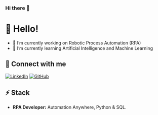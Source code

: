 ### Hi there 👋

<!--
**eltonduarte/eltonduarte** is a ✨ _special_ ✨ repository because its `README.md` (this file) appears on your GitHub profile.

Here are some ideas to get you started:

- 🔭 I’m currently working on ...
- 🌱 I’m currently learning ...
- 👯 I’m looking to collaborate on ...
- 🤔 I’m looking for help with ...
- 💬 Ask me about ...
- 📫 How to reach me: ...
- 😄 Pronouns: ...
- ⚡ Fun fact: ...
-->

# 👋 Hello!

- 🔭 I’m currently working on Robotic Process Automation (RPA)
- 🌱 I’m currently learning Artificial Intelligence and Machine Learning


## 🔗 Connect with me
[![LinkedIn](https://img.shields.io/badge/linkedin-%230077B5.svg?style=for-the-badge&logo=linkedin&logoColor=white)](https://linkedin.com/in/eltonpduarte)
[![GitHub](https://img.shields.io/badge/github-%23121011.svg?style=for-the-badge&logo=github&logoColor=white)](https://github.com/eltonduarte/)


## ⚡ Stack

* **RPA Developer:** Automation Anywhere, Python & SQL.
